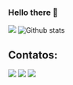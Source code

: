### Hello there 👋

<img
  src="https://github-profile-trophy.vercel.app/?username=felipevieirafmv&row=2&column=3&theme=darkhub&no-frame=true&no-bg=true"
/>
<img
  src="https://github-readme-stats.vercel.app/api/top-langs/?username=felipevieirafmv&theme=dark&hide_border=false&include_all_commits=true&count_private=true&layout=compact"
  alt="Github stats"
/>
<img
  scr="https://komarev.com/ghpvc/?username=felipevieirafmv&color=red&style=for-the-badge"
/>

## Contatos:

<div>
<a href="https://www.linkedin.com/in/felipevieirafmv/" target="_blank"><img src="https://img.shields.io/badge/-LinkedIn-%230077B5?style=for-the-badge&logo=linkedin&logoColor=white" target="_blank"></a>   
<a href = "mailto:felipevieirafmv@gmail.com"><img src="https://img.shields.io/badge/Gmail-D14836?style=for-the-badge&logo=gmail&logoColor=white" target="_blank"></a>
<a href="https://instagram.com/felipev_ieira" target="_blank"><img src="https://img.shields.io/badge/-Instagram-%23E4405F?style=for-the-badge&logo=instagram&logoColor=white" target="_blank"></a>
</div>
